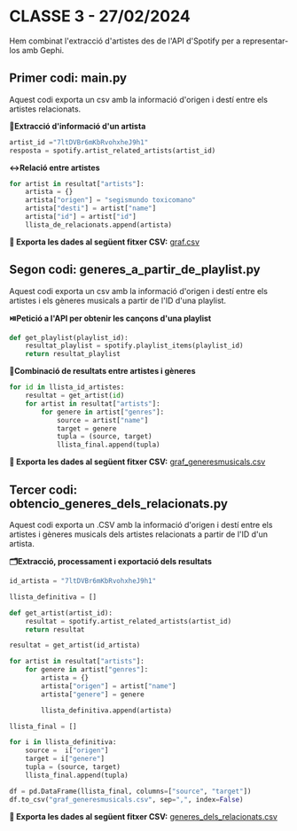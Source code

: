 # CLASSE 3 - 27/02/2024

Hem combinat l'extracció d'artistes des de l'API d'Spotify per a representar-los amb Gephi.

## Primer codi: main.py

Aquest codi exporta un csv amb la informació d'origen i destí entre els artistes relacionats.

**🎵Extracció d'informació d'un artista**

```python
artist_id ="7ltDVBr6mKbRvohxheJ9h1"
resposta = spotify.artist_related_artists(artist_id)
```
**↔️Relació entre artistes**
```python
for artist in resultat["artists"]:
    artista = {}
    artista["origen"] = "segismundo toxicomano"
    artista["desti"] = artist["name"]
    artista["id"] = artist["id"]
    llista_de_relacionats.append(artista)
```
**📄 Exporta les dades al següent fitxer CSV:** [graf.csv](https://github.com/carduspau/bigdataUAB/blob/main/Classe%203%20-%20Spotify%20+%20Gephi/graf.csv)

## Segon codi: generes_a_partir_de_playlist.py
Aquest codi exporta un csv amb la informació d'origen i destí entre els artistes i els gèneres musicals a partir de l'ID d'una playlist.

**⏯️Petició a l'API per obtenir les cançons d'una playlist**
```python
def get_playlist(playlist_id):
    resultat_playlist = spotify.playlist_items(playlist_id)
    return resultat_playlist
```

**🎸Combinació de resultats entre artistes i gèneres**
```python
for id in llista_id_artistes:
    resultat = get_artist(id)
    for artist in resultat["artists"]:
        for genere in artist["genres"]:
            source = artist["name"]
            target = genere
            tupla = (source, target)
            llista_final.append(tupla)
```

**📄 Exporta les dades al següent fitxer CSV:** [graf_generesmusicals.csv](https://github.com/carduspau/bigdataUAB/blob/main/Classe%203%20-%20Spotify%20+%20Gephi/graf_generesmusicals.csv)

## Tercer codi: obtencio_generes_dels_relacionats.py
Aquest codi exporta un .CSV amb la informació d'origen i destí entre els artistes i gèneres musicals dels artistes relacionats a partir de l'ID d'un artista.

**🗂️Extracció, processament i exportació dels resultats**
```python
id_artista = "7ltDVBr6mKbRvohxheJ9h1"

llista_definitiva = []

def get_artist(artist_id):
    resultat = spotify.artist_related_artists(artist_id)
    return resultat

resultat = get_artist(id_artista)

for artist in resultat["artists"]:
    for genere in artist["genres"]:
        artista = {}
        artista["origen"] = artist["name"]
        artista["genere"] = genere

        llista_definitiva.append(artista)

llista_final = []

for i in llista_definitiva:
    source =  i["origen"]
    target = i["genere"]
    tupla = (source, target)
    llista_final.append(tupla)

df = pd.DataFrame(llista_final, columns=["source", "target"])
df.to_csv("graf_generesmusicals.csv", sep=",", index=False)
```
**📄 Exporta les dades al següent fitxer CSV:** [generes_dels_relacionats.csv](https://github.com/carduspau/bigdataUAB/blob/main/Classe%203%20-%20Spotify%20%2B%20Gephi/generes_dels_relacionats.csv)
